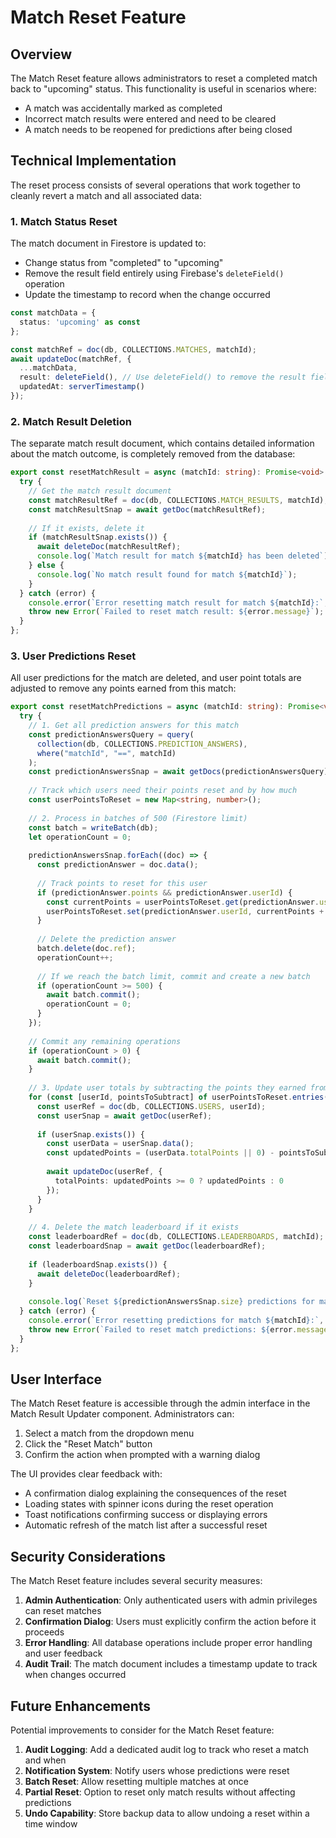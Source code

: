 # Match Reset Feature

## Overview

The Match Reset feature allows administrators to reset a completed match back to "upcoming" status. This functionality is useful in scenarios where:

- A match was accidentally marked as completed
- Incorrect match results were entered and need to be cleared
- A match needs to be reopened for predictions after being closed

## Technical Implementation

The reset process consists of several operations that work together to cleanly revert a match and all associated data:

### 1. Match Status Reset

The match document in Firestore is updated to:
- Change status from "completed" to "upcoming"
- Remove the result field entirely using Firebase's `deleteField()` operation
- Update the timestamp to record when the change occurred

```typescript
const matchData = {
  status: 'upcoming' as const
};

const matchRef = doc(db, COLLECTIONS.MATCHES, matchId);
await updateDoc(matchRef, {
  ...matchData,
  result: deleteField(), // Use deleteField() to remove the result field
  updatedAt: serverTimestamp()
});
```

### 2. Match Result Deletion

The separate match result document, which contains detailed information about the match outcome, is completely removed from the database:

```typescript
export const resetMatchResult = async (matchId: string): Promise<void> => {
  try {
    // Get the match result document
    const matchResultRef = doc(db, COLLECTIONS.MATCH_RESULTS, matchId);
    const matchResultSnap = await getDoc(matchResultRef);
    
    // If it exists, delete it
    if (matchResultSnap.exists()) {
      await deleteDoc(matchResultRef);
      console.log(`Match result for match ${matchId} has been deleted`);
    } else {
      console.log(`No match result found for match ${matchId}`);
    }
  } catch (error) {
    console.error(`Error resetting match result for match ${matchId}:`, error);
    throw new Error(`Failed to reset match result: ${error.message}`);
  }
};
```

### 3. User Predictions Reset

All user predictions for the match are deleted, and user point totals are adjusted to remove any points earned from this match:

```typescript
export const resetMatchPredictions = async (matchId: string): Promise<void> => {
  try {
    // 1. Get all prediction answers for this match
    const predictionAnswersQuery = query(
      collection(db, COLLECTIONS.PREDICTION_ANSWERS),
      where("matchId", "==", matchId)
    );
    const predictionAnswersSnap = await getDocs(predictionAnswersQuery);
    
    // Track which users need their points reset and by how much
    const userPointsToReset = new Map<string, number>();
    
    // 2. Process in batches of 500 (Firestore limit)
    const batch = writeBatch(db);
    let operationCount = 0;
    
    predictionAnswersSnap.forEach((doc) => {
      const predictionAnswer = doc.data();
      
      // Track points to reset for this user
      if (predictionAnswer.points && predictionAnswer.userId) {
        const currentPoints = userPointsToReset.get(predictionAnswer.userId) || 0;
        userPointsToReset.set(predictionAnswer.userId, currentPoints + predictionAnswer.points);
      }
      
      // Delete the prediction answer
      batch.delete(doc.ref);
      operationCount++;
      
      // If we reach the batch limit, commit and create a new batch
      if (operationCount >= 500) {
        await batch.commit();
        operationCount = 0;
      }
    });
    
    // Commit any remaining operations
    if (operationCount > 0) {
      await batch.commit();
    }
    
    // 3. Update user totals by subtracting the points they earned from this match
    for (const [userId, pointsToSubtract] of userPointsToReset.entries()) {
      const userRef = doc(db, COLLECTIONS.USERS, userId);
      const userSnap = await getDoc(userRef);
      
      if (userSnap.exists()) {
        const userData = userSnap.data();
        const updatedPoints = (userData.totalPoints || 0) - pointsToSubtract;
        
        await updateDoc(userRef, {
          totalPoints: updatedPoints >= 0 ? updatedPoints : 0
        });
      }
    }
    
    // 4. Delete the match leaderboard if it exists
    const leaderboardRef = doc(db, COLLECTIONS.LEADERBOARDS, matchId);
    const leaderboardSnap = await getDoc(leaderboardRef);
    
    if (leaderboardSnap.exists()) {
      await deleteDoc(leaderboardRef);
    }
    
    console.log(`Reset ${predictionAnswersSnap.size} predictions for match ${matchId}`);
  } catch (error) {
    console.error(`Error resetting predictions for match ${matchId}:`, error);
    throw new Error(`Failed to reset match predictions: ${error.message}`);
  }
};
```

## User Interface

The Match Reset feature is accessible through the admin interface in the Match Result Updater component. Administrators can:

1. Select a match from the dropdown menu
2. Click the "Reset Match" button 
3. Confirm the action when prompted with a warning dialog

The UI provides clear feedback with:
- A confirmation dialog explaining the consequences of the reset
- Loading states with spinner icons during the reset operation
- Toast notifications confirming success or displaying errors
- Automatic refresh of the match list after a successful reset

## Security Considerations

The Match Reset feature includes several security measures:

1. **Admin Authentication**: Only authenticated users with admin privileges can reset matches
2. **Confirmation Dialog**: Users must explicitly confirm the action before it proceeds
3. **Error Handling**: All database operations include proper error handling and user feedback
4. **Audit Trail**: The match document includes a timestamp update to track when changes occurred

## Future Enhancements

Potential improvements to consider for the Match Reset feature:

1. **Audit Logging**: Add a dedicated audit log to track who reset a match and when
2. **Notification System**: Notify users whose predictions were reset
3. **Batch Reset**: Allow resetting multiple matches at once
4. **Partial Reset**: Option to reset only match results without affecting predictions
5. **Undo Capability**: Store backup data to allow undoing a reset within a time window 